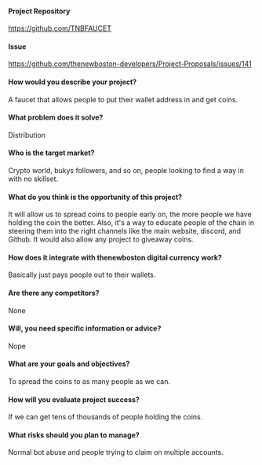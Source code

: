 #### Project Repository
https://github.com/TNBFAUCET

#### Issue
https://github.com/thenewboston-developers/Project-Proposals/issues/141

#### How would you describe your project?
A faucet that allows people to put their wallet address in and get coins.

#### What problem does it solve?
Distribution

#### Who is the target market?
Crypto world, bukys followers, and so on, people looking to find a way in with no skillset.

#### What do you think is the opportunity of this project?
It will allow us to spread coins to people early on, the more people we have holding the coin the better. Also, it's a way to educate people of the chain in steering them into the right channels like the main website, discord, and Github. It would also allow any project to giveaway coins.

#### How does it integrate with thenewboston digital currency work?
Basically just pays people out to their wallets.

#### Are there any competitors?
None

#### Will, you need specific information or advice?
Nope

#### What are your goals and objectives?
To spread the coins to as many people as we can.

#### How will you evaluate project success?
If we can get tens of thousands of people holding the coins.

#### What risks should you plan to manage?
Normal bot abuse and people trying to claim on multiple accounts.
